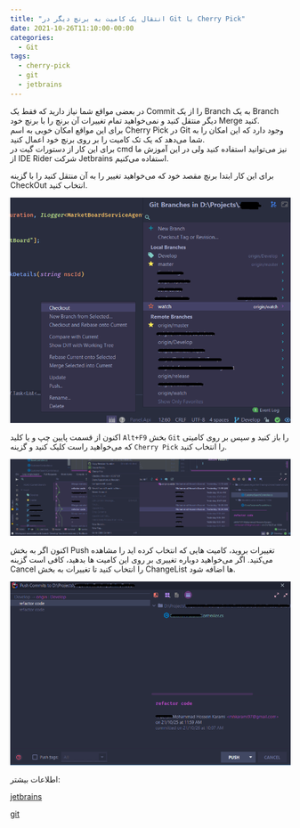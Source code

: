 ```yaml
---
title: "انتقال یک کامیت به برنچ دیگر در Git با Cherry Pick"
date: 2021-10-26T11:10:00-00:00
categories:
  - Git
tags:
  - cherry-pick
  - git
  - jetbrains
---
```


در بعضی مواقع شما نیاز دارید که فقط یک Commit را از یک Branch به یک Branch دیگر منتقل کنید و نمی‌خواهید تمام تغییرات آن برنچ را با برنچ خود Merge کنید.  
برای این مواقع امکان خوبی به اسم Cherry Pick در Git وجود دارد که این امکان را به شما می‌دهد که یک تک کامیت را بر روی برنچ خود اعمال کنید.  
برای این کار از دستورات گیت در cmd نیز می‌توانید استفاده کنید ولی در این آموزش ما از IDE Rider شرکت Jetbrains استفاده می‌کنیم.  

برای این کار ابتدا برنچ مقصد خود که می‌خواهید تغییر را به آن منتقل کنید را با گزینه CheckOut انتخاب کنید.  

<p align="center" >
  <img src="/assets/img/cherryPick1.png" alt="mhkarami97" width="600" />
</p>

اکنون از قسمت پایین چپ و یا کلید `Alt+F9` بخش `Git` را باز کنید و سپس بر روی کامیتی که می‌خواهید راست کلیک کنید و گزینه `Cherry Pick` را انتخاب کنید.  

<p align="center" >
  <img src="/assets/img/cherryPick2.png" alt="mhkarami97" width="600" />
</p>

اکنون اگر به بخش Push تغییرات بروید، کامیت هایی که انتخاب کرده اید را مشاهده می‌کنید.  اگر می‌خواهید دوباره تغییری بر روی این کامیت ها بدهید، کافی است گزینه Cancel را انتخاب کنید تا تغییرات به بخش ChangeList ها اضافه شود.  

<p align="center" >
  <img src="/assets/img/cherryPick3.png" alt="mhkarami97" width="600" />
</p>

اطلاعات بیشتر:  

[jetbrains](https://www.jetbrains.com/help/rider/Apply_changes_from_one_branch_to_another.html#cherry-pick)  

[git](https://git-scm.com/docs/git-cherry-pick)  
